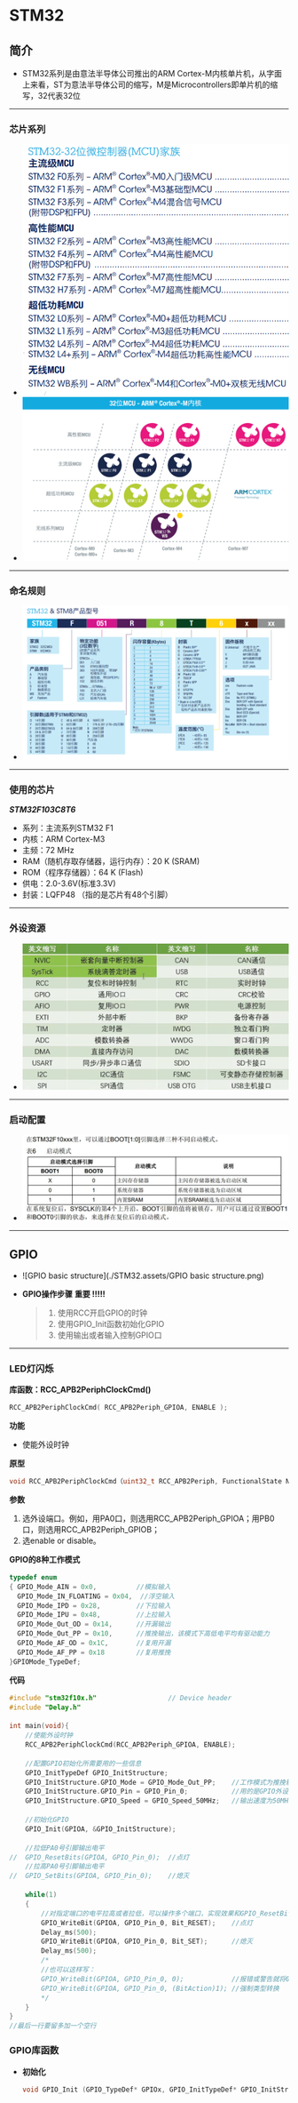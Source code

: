 #  STM32

## 简介

- STM32系列是由意法半导体公司推出的ARM Cortex-M内核单片机，从字面上来看，ST为意法半导体公司的缩写，M是Microcontrollers即单片机的缩写，32代表32位

-----

### 芯片系列

- ![Chip_series0](./STM32.assets/Chip_series0.png)
- ![Chip_series1](./STM32.assets/Chip_series1.png)

----

### 命名规则

- ![Suffix_model_description](./STM32.assets/Suffix_model_description.png)

-----

### 使用的芯片

***STM32F103C8T6***

- 系列：主流系列STM32 F1
- 内核：ARM Cortex-M3
- 主频：72 MHz
- RAM（随机存取存储器，运行内存）：20 K (SRAM)
- ROM（程序存储器）：64 K (Flash)
- 供电：2.0-3.6V(标准3.3V)
- 封装：LQFP48 （指的是芯片有48个引脚）

----

### 外设资源

- ![Peripherals](./STM32.assets/Peripherals.png)

----

### 启动配置

- ![BOOT](./STM32.assets/BOOT.png)

----

## GPIO

- ![GPIO basic structure](./STM32.assets/GPIO basic structure.png)

- **GPIO操作步骤**               **重要   !!!!!**

  > 1. 使用RCC开启GPIO的时钟
  > 2. 使用GPIO_Init函数初始化GPIO
  > 3. 使用输出或者输入控制GPIO口

----

### LED灯闪烁

**库函数：RCC_APB2PeriphClockCmd()**

```C
RCC_APB2PeriphClockCmd( RCC_APB2Periph_GPIOA, ENABLE );
```

**功能**

- 使能外设时钟

**原型**

```c++
void RCC_APB2PeriphClockCmd（uint32_t RCC_APB2Periph, FunctionalState NewState）
```

**参数**

1. 选外设端口。例如，用PA0口，则选用RCC_APB2Periph_GPIOA；用PB0口，则选用RCC_APB2Periph_GPIOB；
2. 选enable or disable。

**GPIO的8种工作模式**

```c
typedef enum
{ GPIO_Mode_AIN = 0x0,			//模拟输入
  GPIO_Mode_IN_FLOATING = 0x04,	 //浮空输入
  GPIO_Mode_IPD = 0x28,			//下拉输入
  GPIO_Mode_IPU = 0x48,			//上拉输入
  GPIO_Mode_Out_OD = 0x14,		//开漏输出
  GPIO_Mode_Out_PP = 0x10,		//推挽输出，该模式下高低电平均有驱动能力
  GPIO_Mode_AF_OD = 0x1C,		//复用开漏
  GPIO_Mode_AF_PP = 0x18		//复用推挽
}GPIOMode_TypeDef;
```

**代码**

```c
#include "stm32f10x.h"                  // Device header
#include "Delay.h"

int main(void){
	//使能外设时钟
	RCC_APB2PeriphClockCmd(RCC_APB2Periph_GPIOA, ENABLE);
	
	//配置GPIO初始化所需要用的一些信息
	GPIO_InitTypeDef GPIO_InitStructure;
	GPIO_InitStructure.GPIO_Mode = GPIO_Mode_Out_PP;	//工作模式为推挽输出，该模式下高低电平均有驱动能力
	GPIO_InitStructure.GPIO_Pin = GPIO_Pin_0;			//用的是GPIO外设的0号引脚
	GPIO_InitStructure.GPIO_Speed = GPIO_Speed_50MHz;	//输出速度为50MHz
	
	//初始化GPIO
	GPIO_Init(GPIOA, &GPIO_InitStructure);
	
	//拉低PA0号引脚输出电平
//	GPIO_ResetBits(GPIOA, GPIO_Pin_0);	//点灯
	//拉高PA0号引脚输出电平
//	GPIO_SetBits(GPIOA, GPIO_Pin_0);	//熄灭
	
	while(1)
	{
		//对指定端口的电平拉高或者拉低，可以操作多个端口，实现效果和GPIO_ResetBits/GPIO_SetBits一样
		GPIO_WriteBit(GPIOA, GPIO_Pin_0, Bit_RESET);	//点灯
		Delay_ms(500);
		GPIO_WriteBit(GPIOA, GPIO_Pin_0, Bit_SET);		//熄灭
		Delay_ms(500);
		/*
		//也可以这样写：
		GPIO_WriteBit(GPIOA, GPIO_Pin_0, 0);			//报错或警告就将0改为:(BitAction)0
		GPIO_WriteBit(GPIOA, GPIO_Pin_0, (BitAction)1);	//强制类型转换
		*/
	}
}
//最后一行要留多加一个空行

```



































### GPIO库函数

- **初始化**

  ```c
  void GPIO_Init (GPIO_TypeDef* GPIOx, GPIO_InitTypeDef* GPIO_InitStruct);
  ```

